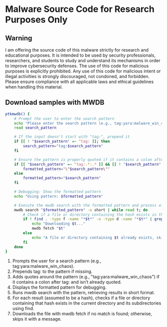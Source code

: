 # Malware Source Code for Research Purposes Only

## Warning

I am offering the source code of this malware strictly for research and educational purposes. It is intended to be used by security professionals, researchers, and students to study and understand its mechanisms in order to improve cybersecurity defenses. The use of this code for malicious purposes is explicitly prohibited. Any use of this code for malicious intent or illegal activities is strongly discouraged, not condoned, and forbidden. Please ensure compliance with all applicable laws and ethical guidelines when handling this material.

## Download samples with MWDB

```bash
ptkmwdb() {
    # Prompt the user to enter the search pattern
    echo "Please enter the search pattern (e.g., tag:yara:malware_win_chaos or tag:\"yara:malware_win_chaos\"):"
    read search_pattern

    # If the input doesn't start with "tag:", prepend it
    if [[ ! "$search_pattern" =~ ^tag: ]]; then
        search_pattern="tag:$search_pattern"
    fi

    # Ensure the pattern is properly quoted if it contains a colon after tag:
    if [[ "$search_pattern" =~ ^tag:.*:.* ]] && [[ ! "$search_pattern" =~ ^tag:\".*\"$ ]]; then
        formatted_pattern="\"$search_pattern\""
    else
        formatted_pattern="$search_pattern"
    fi

    # Debugging: Show the formatted pattern
    echo "Using pattern: $formatted_pattern"

    # Execute the mwdb search with the formatted pattern and process all results
    mwdb search "$formatted_pattern" -o short | while read t; do
        # Check if a file or directory containing the hash exists in the current directory and subdirectories
        if ! find . -type f -name "*$t*" -o -type d -name "*$t*" | grep -q .; then
            echo "Downloading $t..."
            mwdb fetch "$t"
        else
            echo "A file or directory containing $t already exists, skipping download."
        fi
    done
}
```

1.  Prompts the user for a search pattern (e.g., tag:yara:malware_win_chaos).
2.  Prepends tag: to the pattern if missing.
3.  Adds quotes around the pattern (e.g., "tag:yara:malware_win_chaos") if it contains a colon after tag: and isn’t already quoted.
4.  Displays the formatted pattern for debugging.
5.  Runs mwdb search with the pattern, retrieving results in short format.
6.  For each result (assumed to be a hash), checks if a file or directory containing that hash exists in the current directory and its subdirectories using find.
7.  Downloads the file with mwdb fetch if no match is found; otherwise, skips it with a message.
